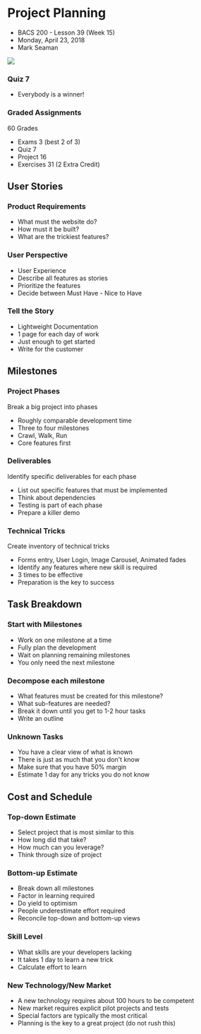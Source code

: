 # Project Planning
* BACS 200 - Lesson 39 (Week 15)
* Monday, April 23, 2018
* Mark Seaman

![](img/Bear_Logo.png)

### Quiz 7
* Everybody is a winner!

### Graded Assignments
60 Grades

* Exams  3 (best 2 of 3)
* Quiz   7
* Project 16
* Exercises 31 (2 Extra Credit)


## User Stories

### Product Requirements
* What must the website do?
* How must it be built?
* What are the trickiest features?

### User Perspective
* User Experience
* Describe all features as stories
* Prioritize the features
* Decide between Must Have - Nice to Have

### Tell the Story
* Lightweight Documentation
* 1 page for each day of work
* Just enough to get started
* Write for the customer


## Milestones

### Project Phases
Break a big project into phases

* Roughly comparable development time
* Three to four milestones
* Crawl, Walk, Run
* Core features first

### Deliverables
Identify specific deliverables for each phase

* List out specific features that must be implemented
* Think about dependencies
* Testing is part of each phase
* Prepare a killer demo

### Technical Tricks
Create inventory of technical tricks

* Forms entry, User Login, Image Carousel, Animated fades
* Identify any features where new skill is required
* 3 times to be effective
* Preparation is the key to success


## Task Breakdown

### Start with Milestones
* Work on one milestone at a time
* Fully plan the development
* Wait on planning remaining milestones
* You only need the next milestone

### Decompose each milestone
* What features must be created for this milestone?
* What sub-features are needed?
* Break it down until you get to 1-2 hour tasks
* Write an outline

### Unknown Tasks
* You have a clear view of what is known
* There is just as much that you don't know
* Make sure that you have 50% margin
* Estimate 1 day for any tricks you do not know


## Cost and Schedule

### Top-down Estimate
* Select project that is most similar to this
* How long did that take?
* How much can you leverage?
* Think through size of project

### Bottom-up Estimate
* Break down all milestones
* Factor in learning required
* Do yield to optimism
* People underestimate effort required
* Reconcile top-down and bottom-up views

### Skill Level
* What skills are your developers lacking
* It takes 1 day to learn a new trick
* Calculate effort to learn

### New Technology/New Market
* A new technology requires about 100 hours to be competent
* New market requires explicit pilot projects and tests
* Special factors are typically the most critical
* Planning is the key to a great project (do not rush this)

